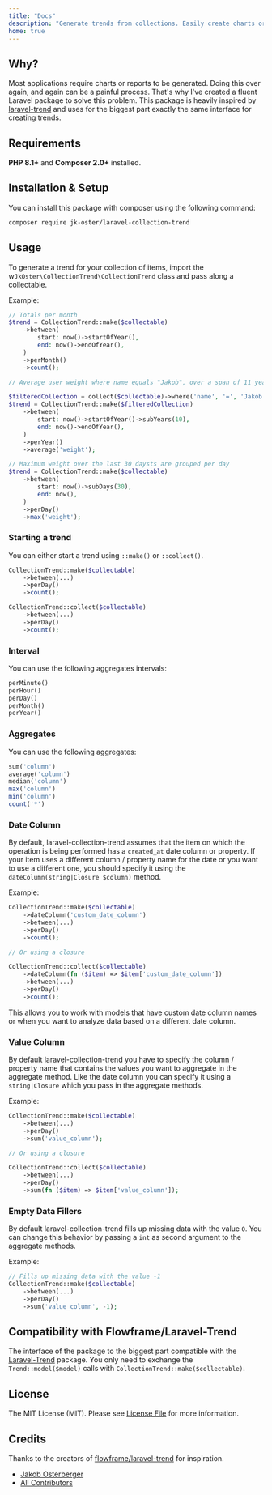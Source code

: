 ```yaml
---
title: "Docs"
description: "Generate trends from collections. Easily create charts or reports."
home: true
---
```


## Why?

Most applications require charts or reports to be generated. Doing this over again, and again can be a painful process. That's why I've created a fluent Laravel package to solve this problem. This package is heavily inspired by [laravel-trend](https://github.com/Flowframe/laravel-trend) and uses for the biggest part exactly the same interface for creating trends.

## Requirements

**PHP 8.1+** and **Composer 2.0+** installed.

## Installation & Setup

You can install this package with composer using the following command:

```bash
composer require jk-oster/laravel-collection-trend
```

## Usage

To generate a trend for your collection of items, import the w``JkOster\CollectionTrend\CollectionTrend`` class and pass along a collectable.

Example:

```php
// Totals per month
$trend = CollectionTrend::make($collectable)
    ->between(
        start: now()->startOfYear(),
        end: now()->endOfYear(),
    )
    ->perMonth()
    ->count();

// Average user weight where name equals "Jakob", over a span of 11 years and results are grouped per year

$filteredCollection = collect($collectable)->where('name', '=', 'Jakob');
$trend = CollectionTrend::make($filteredCollection)
    ->between(
        start: now()->startOfYear()->subYears(10),
        end: now()->endOfYear(),
    )
    ->perYear()
    ->average('weight');

// Maximum weight over the last 30 daysts are grouped per day
$trend = CollectionTrend::make($collectable)
    ->between(
        start: now()->subDays(30),
        end: now(),
    )
    ->perDay()
    ->max('weight');
```

### Starting a trend

You can either start a trend using ``::make()`` or ``::collect()``.

```php
CollectionTrend::make($collectable)
    ->between(...)
    ->perDay()
    ->count();

CollectionTrend::collect($collectable)
    ->between(...)
    ->perDay()
    ->count();
```

### Interval

You can use the following aggregates intervals:

```php
perMinute()
perHour()
perDay()
perMonth()
perYear()
```

### Aggregates

You can use the following aggregates:

```php
sum('column')
average('column')
median('column')
max('column')
min('column')
count('*')
```

### Date Column

By default, laravel-collection-trend assumes that the item on which the operation is being performed has a ``created_at`` date column or property. If your item uses a different column / property name for the date or you want to use a different one, you should specify it using the ``dateColumn(string|Closure $column)`` method.

Example:

```php
CollectionTrend::make($collectable)
    ->dateColumn('custom_date_column')
    ->between(...)
    ->perDay()
    ->count();

// Or using a closure

CollectionTrend::collect($collectable)
    ->dateColumn(fn ($item) => $item['custom_date_column'])
    ->between(...)
    ->perDay()
    ->count();
```

This allows you to work with models that have custom date column names or when you want to analyze data based on a different date column.

### Value Column

By default laravel-collection-trend you have to specify the column / property name that contains the values you want to aggregate in the aggregate method. Like the date column you can specify it using a ``string|Closure`` which you pass in the aggregate methods.

Example:

```php
CollectionTrend::make($collectable)
    ->between(...)
    ->perDay()
    ->sum('value_column');

// Or using a closure

CollectionTrend::collect($collectable)
    ->between(...)
    ->perDay()
    ->sum(fn ($item) => $item['value_column']);
```

### Empty Data Fillers

By default laravel-collection-trend fills up missing data with the value ``0``. You can change this behavior by passing a ``int`` as second argument to the aggregate methods.

Example:

```php
// Fills up missing data with the value -1
CollectionTrend::make($collectable)
    ->between(...)
    ->perDay()
    ->sum('value_column', -1);
```

## Compatibility with Flowframe/Laravel-Trend

The interface of the package to the biggest part compatible with the [Laravel-Trend](https://github.com/Flowframe/Laravel-Trend) package. You only need to exchange the ```Trend::model($model)``` calls with ```CollectionTrend::make($collectable)```.

## License

The MIT License (MIT). Please see [License File](LICENSE.md) for more information.

## Credits

Thanks to the creators of [flowframe/laravel-trend](https://github.com/Flowframe/laravel-trend) for inspiration.

- [Jakob Osterberger](https://github.com/jk-oster)
- [All Contributors](../../contributors)
